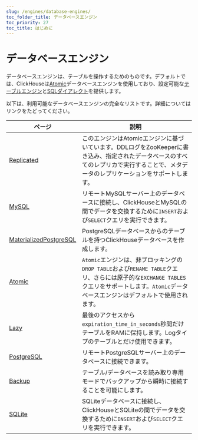 ```yaml
---
slug: /engines/database-engines/
toc_folder_title: データベースエンジン
toc_priority: 27
toc_title: はじめに
---
```



# データベースエンジン

データベースエンジンは、テーブルを操作するためのものです。デフォルトでは、ClickHouseは[Atomic](../../engines/database-engines/atomic.md)データベースエンジンを使用しており、設定可能な[テーブルエンジン](../../engines/table-engines/index.md)と[SQLダイアレクト](../../sql-reference/syntax.md)を提供します。

以下は、利用可能なデータベースエンジンの完全なリストです。詳細についてはリンクをたどってください。

<!-- このページの目次テーブルは自動的に生成されます 
https://github.com/ClickHouse/clickhouse-docs/blob/main/scripts/autogenerate-table-of-contents.sh 
YAMLフロントマターのフィールドから生成されています: slug, description, title.

エラーを見つけた場合は、ページ自体のYMLフロントマターを編集してください。 -->
| ページ | 説明 |
|-----|-----|
| [Replicated](/docs/engines/database-engines/replicated) | このエンジンはAtomicエンジンに基づいています。DDLログをZooKeeperに書き込み、指定されたデータベースのすべてのレプリカで実行することで、メタデータのレプリケーションをサポートします。 |
| [MySQL](/docs/engines/database-engines/mysql) | リモートMySQLサーバー上のデータベースに接続し、ClickHouseとMySQLの間でデータを交換するために`INSERT`および`SELECT`クエリを実行できます。 |
| [MaterializedPostgreSQL](/docs/engines/database-engines/materialized-postgresql) | PostgreSQLデータベースからのテーブルを持つClickHouseデータベースを作成します。 |
| [Atomic](/docs/engines/database-engines/atomic) | `Atomic`エンジンは、非ブロッキングの`DROP TABLE`および`RENAME TABLE`クエリ、さらには原子的な`EXCHANGE TABLES`クエリをサポートします。`Atomic`データベースエンジンはデフォルトで使用されます。 |
| [Lazy](/docs/engines/database-engines/lazy) | 最後のアクセスから`expiration_time_in_seconds`秒間だけテーブルをRAMに保持します。Logタイプのテーブルとだけ使用できます。 |
| [PostgreSQL](/docs/engines/database-engines/postgresql) | リモートPostgreSQLサーバー上のデータベースに接続できます。 |
| [Backup](/docs/engines/database-engines/backup) | テーブル/データベースを読み取り専用モードでバックアップから瞬時に接続することを可能にします。 |
| [SQLite](/docs/engines/database-engines/sqlite) | SQLiteデータベースに接続し、ClickHouseとSQLiteの間でデータを交換するために`INSERT`および`SELECT`クエリを実行できます。 |
